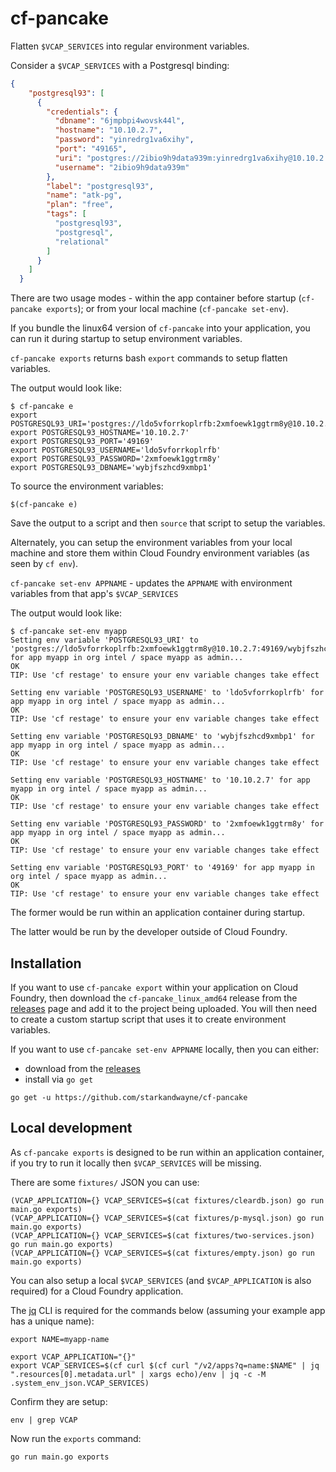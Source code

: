 cf-pancake
==========

Flatten `$VCAP_SERVICES` into regular environment variables.

Consider a `$VCAP_SERVICES` with a Postgresql binding:

```json
{
    "postgresql93": [
      {
        "credentials": {
          "dbname": "6jmpbpi4wovsk44l",
          "hostname": "10.10.2.7",
          "password": "yinredrg1va6xihy",
          "port": "49165",
          "uri": "postgres://2ibio9h9data939m:yinredrg1va6xihy@10.10.2.7:49165/6jmpbpi4wovsk44l",
          "username": "2ibio9h9data939m"
        },
        "label": "postgresql93",
        "name": "atk-pg",
        "plan": "free",
        "tags": [
          "postgresql93",
          "postgresql",
          "relational"
        ]
      }
    ]
  }
```

There are two usage modes - within the app container before startup (`cf-pancake exports`); or from your local machine (`cf-pancake set-env`).

If you bundle the linux64 version of `cf-pancake` into your application, you can run it during startup to setup environment variables.

`cf-pancake exports` returns bash `export` commands to setup flatten variables.

The output would look like:

```plain
$ cf-pancake e
export POSTGRESQL93_URI='postgres://ldo5vforrkoplrfb:2xmfoewk1ggtrm8y@10.10.2.7:49169/wybjfszhcd9xmbp1'
export POSTGRESQL93_HOSTNAME='10.10.2.7'
export POSTGRESQL93_PORT='49169'
export POSTGRESQL93_USERNAME='ldo5vforrkoplrfb'
export POSTGRESQL93_PASSWORD='2xmfoewk1ggtrm8y'
export POSTGRESQL93_DBNAME='wybjfszhcd9xmbp1'
```

To source the environment variables:

```plain
$(cf-pancake e)
```

Save the output to a script and then `source` that script to setup the variables.

Alternately, you can setup the environment variables from your local machine and store them within Cloud Foundry environment variables (as seen by `cf env`).

`cf-pancake set-env APPNAME` - updates the `APPNAME` with environment variables from that app's `$VCAP_SERVICES`

The output would look like:

```plain
$ cf-pancake set-env myapp
Setting env variable 'POSTGRESQL93_URI' to 'postgres://ldo5vforrkoplrfb:2xmfoewk1ggtrm8y@10.10.2.7:49169/wybjfszhcd9xmbp1' for app myapp in org intel / space myapp as admin...
OK
TIP: Use 'cf restage' to ensure your env variable changes take effect

Setting env variable 'POSTGRESQL93_USERNAME' to 'ldo5vforrkoplrfb' for app myapp in org intel / space myapp as admin...
OK
TIP: Use 'cf restage' to ensure your env variable changes take effect

Setting env variable 'POSTGRESQL93_DBNAME' to 'wybjfszhcd9xmbp1' for app myapp in org intel / space myapp as admin...
OK
TIP: Use 'cf restage' to ensure your env variable changes take effect

Setting env variable 'POSTGRESQL93_HOSTNAME' to '10.10.2.7' for app myapp in org intel / space myapp as admin...
OK
TIP: Use 'cf restage' to ensure your env variable changes take effect

Setting env variable 'POSTGRESQL93_PASSWORD' to '2xmfoewk1ggtrm8y' for app myapp in org intel / space myapp as admin...
OK
TIP: Use 'cf restage' to ensure your env variable changes take effect

Setting env variable 'POSTGRESQL93_PORT' to '49169' for app myapp in org intel / space myapp as admin...
OK
TIP: Use 'cf restage' to ensure your env variable changes take effect
```

The former would be run within an application container during startup.

The latter would be run by the developer outside of Cloud Foundry.

Installation
------------

If you want to use `cf-pancake export` within your application on Cloud Foundry, then download the `cf-pancake_linux_amd64` release from the [releases](https://github.com/starkandwayne/cf-pancake/releases) page and add it to the project being uploaded. You will then need to create a custom startup script that uses it to create environment variables.

If you want to use `cf-pancake set-env APPNAME` locally, then you can either:

- download from the [releases](https://github.com/starkandwayne/cf-pancake/releases)
- install via `go get`

```plain
go get -u https://github.com/starkandwayne/cf-pancake
```

Local development
-----------------

As `cf-pancake exports` is designed to be run within an application container, if you try to run it locally then `$VCAP_SERVICES` will be missing.

There are some `fixtures/` JSON you can use:

```plain
(VCAP_APPLICATION={} VCAP_SERVICES=$(cat fixtures/cleardb.json) go run main.go exports)
(VCAP_APPLICATION={} VCAP_SERVICES=$(cat fixtures/p-mysql.json) go run main.go exports)
(VCAP_APPLICATION={} VCAP_SERVICES=$(cat fixtures/two-services.json) go run main.go exports)
(VCAP_APPLICATION={} VCAP_SERVICES=$(cat fixtures/empty.json) go run main.go exports)
```

You can also setup a local `$VCAP_SERVICES` (and `$VCAP_APPLICATION` is also required) for a Cloud Foundry application.

The [jq](http://stedolan.github.io/jq/) CLI is required for the commands below (assuming your example app has a unique name):

```plain
export NAME=myapp-name

export VCAP_APPLICATION="{}"
export VCAP_SERVICES=$(cf curl $(cf curl "/v2/apps?q=name:$NAME" | jq ".resources[0].metadata.url" | xargs echo)/env | jq -c -M .system_env_json.VCAP_SERVICES)
```

Confirm they are setup:

```plain
env | grep VCAP
```

Now run the `exports` command:

```plain
go run main.go exports
```
